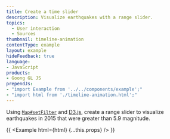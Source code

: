 ```yaml
---
title: Create a time slider
description: Visualize earthquakes with a range slider.
topics:
  - User interaction
  - Sources
thumbnail: timeline-animation
contentType: example
layout: example
hideFeedback: true
language:
- JavaScript
products:
- Goong GL JS
prependJs:
- "import Example from '../../components/example';"
- "import html from './timeline-animation.html';"
---
```


Using [`Map#setFilter`](/docs/javascript/map/#map#setfilter) and [D3.js](https://d3js.org/), create a range slider to visualize earthquakes in 2015 that were greater than 5.9 magnitude.

{{ <Example html={html} {...this.props} /> }}
